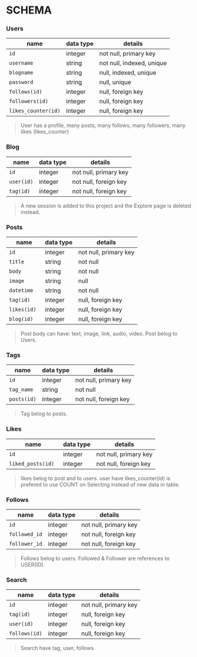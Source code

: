 # SCHEMA
### Users
name      | data type |       details
----------|-----------|--------------------------
`id `     |  integer  |   not null, primary key
`username`|  string   |   not null, indexed, unique
`blogname`|  string   |   null, indexed, unique 
`password`|  string	  |   null, unique
`follows(id)` | integer | null, foreign key
`followers(id)` | integer | null, foreign key
`likes_counter(id)` | integer | null, foreign key
> User has a profile, many posts, many follows, many followers, many likes (likes_counter)

### Blog 
name      | data type |       details
----------|-----------|--------------------------
`id `     |  integer  |   not null, primary key
`user(id)`|  integer    |   not null, foreign key
`tag(id)` |  integer    |   not null, foreign key

> A new session is added to this project and the Explore page is deleted instead.
### Posts
name      | data type |       details
----------|-----------|---------------------------
`id`        |  integer  |  not null, primary key
`title`     |  string   |  not null
`body `     |  string	  |  not null
`image`     |  string   |  null
`datetime ` |  string	  |  not null
`tag(id) `  | integer   | null, foreign key
`likes(id) `| integer   | null, foreign key
`blog(id)`  | integer   | null, foreign key
> Post body can have: text, image, link, audio, video.
> Post belog to Users.

### Tags
name      | data type |       details
----------|-----------|---------------------------
`id `       |   integer |    not null, primary key
`tag_name ` |   string  |    not null
`posts(id)` |   integer |    not null, foreign key
> Tag belog to posts.

### Likes
name              | data type |       details
------------------|-----------|-------------------
`id `               |   integer |    not null, primary key
`liked_posts(id) `  |   integer |    not null, foreign key
> likes belog to post and to users.
>  user have likes_counter(id) is prefered to use COUNT on Selecting instead of new data in table.

### Follows
name              | data type |       details
------------------|-----------|-------------------
`id  `              |  integer  |   not null, primary key
`followed_id`          |  integer  |   not null, foreign key
`follower_id`          |  integer  |   not null, foreign key

> Follows belog to users.  Followed & Follower are references to USER(ID).

### Search
name              | data type |       details
------------------|-----------|-------------------
`id  `             |  integer  |   not null, primary key
`tag(id)`          |  integer  |   null, foreign key
`user(id)`         |  integer  |   null, foreign key
`follows(id)`      |  integer  |   null, foreign key

> Search have tag, user, follows
